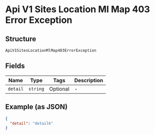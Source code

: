 
# Api V1 Sites Location Ml Map 403 Error Exception

## Structure

`ApiV1SitesLocationMlMap403ErrorException`

## Fields

| Name | Type | Tags | Description |
|  --- | --- | --- | --- |
| `detail` | `string` | Optional | - |

## Example (as JSON)

```json
{
  "detail": "detail6"
}
```

